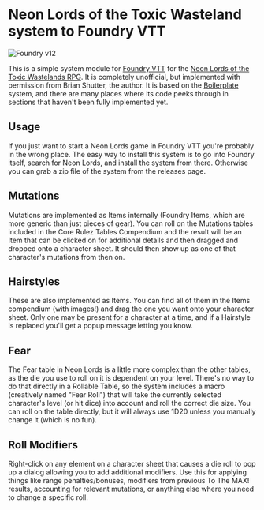 # Neon Lords of the Toxic Wasteland system to Foundry VTT

![Foundry v12](https://img.shields.io/badge/foundry-v12-green)

This is a simple system module for [Foundry VTT](https://foundryvtt.com) for the [Neon Lords of the Toxic Wastelands RPG](https://neonlords.com).  It is completely unofficial, but implemented with permission from Brian Shutter, the author. It is based on the [Boilerplate](https://github.com/asacolips-projects/boilerplate) system, and there are many places where its code peeks through in sections that haven't been fully implemented yet.

## Usage

If you just want to start a Neon Lords game in Foundry VTT you're probably in the wrong place. The easy way to install this system is to go into Foundry itself, search for Neon Lords, and install the system from there. Otherwise you can grab a zip file of the system from the releases page.

## Mutations

Mutations are implemented as Items internally (Foundry Items, which are more generic than just pieces of gear). You can roll on the Mutations tables included in the Core Rulez Tables Compendium and the result will be an Item that can be clicked on for additional details and then dragged and dropped onto a character sheet. It should then show up as one of that character's mutations from then on.

## Hairstyles

These are also implemented as Items. You can find all of them in the Items compendium (with images!) and drag the one you want onto your character sheet. Only one may be present for a character at a time, and if a Hairstyle is replaced you'll get a popup message letting you know.

## Fear

The Fear table in Neon Lords is a little more complex than the other tables, as the die you use to roll on it is dependent on your level. There's no way to do that directly in a Rollable Table, so the system includes a macro (creatively named "Fear Roll") that will take the currently selected character's level (or hit dice) into account and roll the correct die size. You can roll on the table directly, but it will always use 1D20 unless you manually change it (which is no fun).

## Roll Modifiers
Right-click on any element on a character sheet that causes a die roll to pop up a dialog allowing you to add additional modifiers. Use this for applying things like range penalties/bonuses, modifiers from previous To The MAX! results, accounting for relevant mutations, or anything else where you need to change a specific roll. 